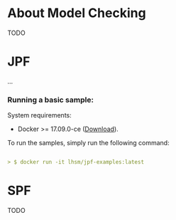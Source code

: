 # About Model Checking

TODO

# JPF

...


### Running a basic sample:

System requirements:
- Docker >= 17.09.0-ce ([Download](https://store.docker.com/search?offering=enterprise&type=edition)).

To run the samples, simply run the following command:
```markdown

> $ docker run -it lhsm/jpf-examples:latest

```

# SPF

TODO
